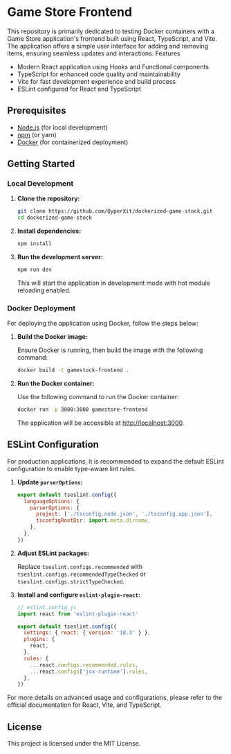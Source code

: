 # Game Store Frontend

This repository is primarily dedicated to testing Docker containers with a Game Store application's frontend built using React, TypeScript, and Vite. The application offers a simple user interface for adding and removing items, ensuring seamless updates and interactions. Features

- Modern React application using Hooks and Functional components
- TypeScript for enhanced code quality and maintainability
- Vite for fast development experience and build process
- ESLint configured for React and TypeScript

## Prerequisites

- [Node.js](https://nodejs.org/) (for local development)
- [npm](https://www.npmjs.com/) (or yarn)
- [Docker](https://www.docker.com/) (for containerized deployment)

## Getting Started

### Local Development

1. **Clone the repository:**

   ```bash
   git clone https://github.com/QyperXit/dockerized-game-stock.git
   cd dockerized-game-stock
   ```

2. **Install dependencies:**

   ```bash
   npm install
   ```

3. **Run the development server:**

   ```bash
   npm run dev
   ```

   This will start the application in development mode with hot module reloading enabled.

### Docker Deployment

For deploying the application using Docker, follow the steps below:

1. **Build the Docker image:**

   Ensure Docker is running, then build the image with the following command:

   ```bash
   docker build -t gamestock-frontend .
   ```

2. **Run the Docker container:**

   Use the following command to run the Docker container:

   ```bash
   docker run -p 3000:3000 gamestore-frontend
   ```

   The application will be accessible at [http://localhost:3000](http://localhost:3000).

## ESLint Configuration

For production applications, it is recommended to expand the default ESLint configuration to enable type-aware lint rules.

1. **Update `parserOptions`:**

   ```js
   export default tseslint.config({
     languageOptions: {
       parserOptions: {
         project: ['./tsconfig.node.json', './tsconfig.app.json'],
         tsconfigRootDir: import.meta.dirname,
       },
     },
   })
   ```

2. **Adjust ESLint packages:**

   Replace `tseslint.configs.recommended` with `tseslint.configs.recommendedTypeChecked` or `tseslint.configs.strictTypeChecked`.

3. **Install and configure `eslint-plugin-react`:**

   ```js
   // eslint.config.js
   import react from 'eslint-plugin-react'

   export default tseslint.config({
     settings: { react: { version: '18.3' } },
     plugins: {
       react,
     },
     rules: {
       ...react.configs.recommended.rules,
       ...react.configs['jsx-runtime'].rules,
     },
   })
   ```

For more details on advanced usage and configurations, please refer to the official documentation for React, Vite, and TypeScript.

## License

This project is licensed under the MIT License.